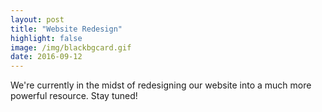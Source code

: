 ```yaml
---
layout: post
title: "Website Redesign"
highlight: false
image: /img/blackbgcard.gif
date: 2016-09-12
---
```


We're currently in the midst of redesigning our website into a much more powerful resource. Stay tuned!
